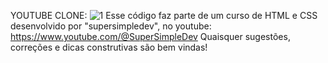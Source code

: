 YOUTUBE CLONE:
![1](https://github.com/Catarina-S/youtube-clone/assets/145464846/62aea398-7a7b-4918-bc4e-9d1de9bb4707)
Esse código faz parte de um curso de HTML e CSS desenvolvido por "supersimpledev", no youtube: https://www.youtube.com/@SuperSimpleDev
Quaisquer sugestões, correções e dicas construtivas são bem vindas!
